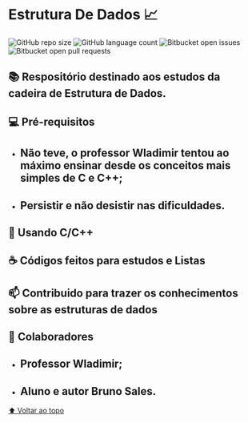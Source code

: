 # Estrutura De Dados 📈

![GitHub repo size](https://img.shields.io/github/repo-size/iuricode/README-template?style=for-the-badge)
![GitHub language count](https://img.shields.io/github/languages/count/iuricode/README-template?style=for-the-badge)
![Bitbucket open issues](https://img.shields.io/bitbucket/issues/iuricode/README-template?style=for-the-badge)
![Bitbucket open pull requests](https://img.shields.io/bitbucket/pr-raw/iuricode/README-template?style=for-the-badge)

## 📚 Respositório destinado aos estudos da cadeira de Estrutura de Dados.

## 💻 Pré-requisitos

  - ## Não teve, o professor Wladimir tentou ao máximo ensinar desde os conceitos mais simples de C e C++;
  - ## Persistir e não desistir nas dificuldades.

## 🚀 Usando C/C++

## ☕ Códigos feitos para estudos e Listas

## 📫 Contribuido para trazer os conhecimentos sobre as estruturas de dados

## 🤝 Colaboradores

- ## Professor Wladimir; 
- ## Aluno e autor Bruno Sales.

[⬆ Voltar ao topo](#estrutura-de-dados-)<br>
